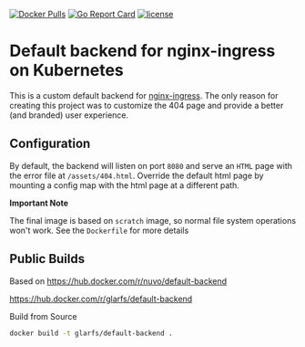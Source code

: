 [![Docker Pulls](https://img.shields.io/docker/pulls/nuvo/default-backend.svg)](https://hub.docker.com/r/nuvo/default-backend/)
[![Go Report Card](https://goreportcard.com/badge/github.com/nuvo/default-backend)](https://goreportcard.com/report/github.com/nuvo/default-backend)
[![license](https://img.shields.io/github/license/nuvo/default-backend.svg)](https://github.com/nuvo/default-backend/blob/master/LICENSE)
# Default backend for nginx-ingress on Kubernetes

This is a custom default backend for [nginx-ingress](https://github.com/kubernetes/ingress-nginx). The only reason for creating this project was to customize the 404 page and provide a better (and branded) user experience.

## Configuration

By default, the backend will listen on port `8080` and serve an `HTML` page with the error file at `/assets/404.html`. Override the default html page by mounting a config map with the html page at a different path.

**Important Note**

The final image is based on `scratch` image, so normal file system operations won't work. See the `Dockerfile` for more details

## Public Builds

Based on https://hub.docker.com/r/nuvo/default-backend

https://hub.docker.com/r/glarfs/default-backend


Build from Source

```bash
docker build -t glarfs/default-backend .
```
